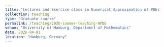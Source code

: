```yaml
---
title: "Lectures and Exercise class in Numerical Approximation of PDEs by Finite Difference and Finite Volume Methods"
collection: teaching
type: "Graduate course"
permalink: /teaching/2020-summer-teaching-NPDE
venue: "University of Hamburg, Department of Mathematics"
date: 2020-04-01 
location: "Hamburg, Germany"
---
```

